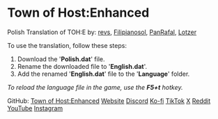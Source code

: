 # Town of Host:Enhanced
Polish Translation of TOH:E by: [revs](https://github.com/revsx), [Filipianosol](https://github.com/Filipianosol), [PanRafal](https://github.com/PanRafaI), [Lotzer](https://github.com/Lotzer)

To use the translation, follow these steps: 
1. Download the '**Polish.dat**' file.
2. Rename the downloaded file to '**English.dat**'.
3. Add the renamed '**English.dat**' file to the '**Language**' folder.
   
_To reload the language file in the game, use the **F5+t** hotkey._

GitHub: [Town of Host:Enhanced](https://github.com/0xDrMoe/TownofHost-Enhanced#town-of-host-enhanced) [Website](https://tohre.dev) [Discord](https://discord.com/invite/tohe) [Ko-fi](https://ko-fi.com/TOHE) [TikTok](https://www.tiktok.com/@TOHEnhanced) [X](https://twitter.com/TOHEnhanced) [Reddit](https://www.reddit.com/r/TOHE/) [YouTube](https://www.youtube.com/@TOHEnhanced) [Instagram](https://www.instagram.com/tohenhanced/)
